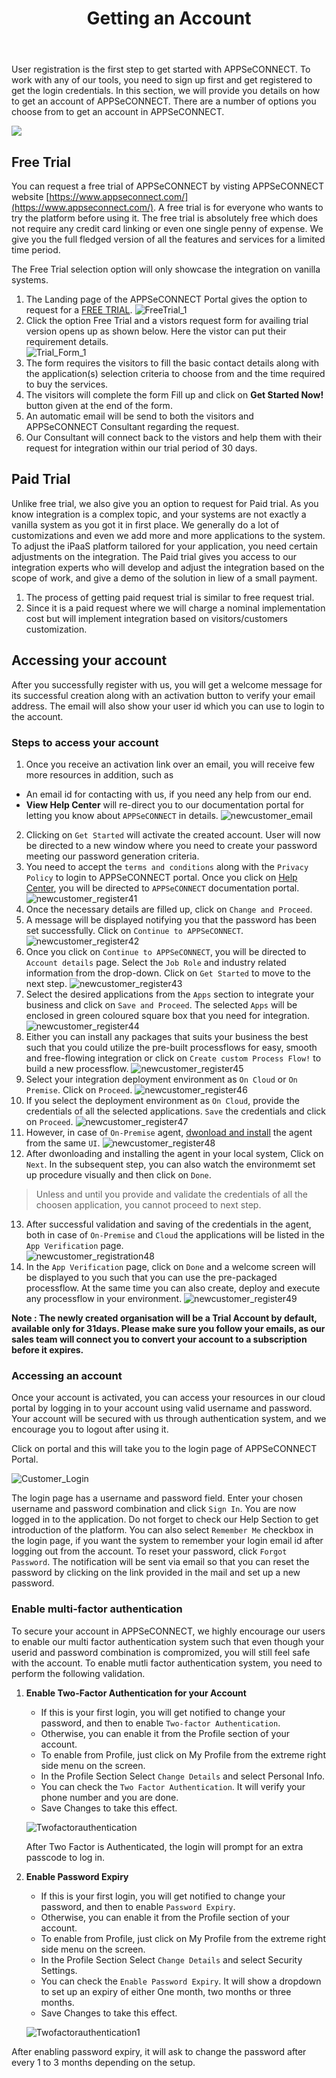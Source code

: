 ﻿---
title: "Getting an Account"
description: "Accessing Account in APPSeCONNECT"
keywords: "Trial,Free Trial, Paid Trial, Accessing Account,steps to start, Multi-Factor Authentication,two factor authentication, security, login to appseconnect,password security,password expiry"
toc: true
tag: developers 
category: "Getting Started"
menus: 
    gettingstarted:
        title: "Getting an Account"
        weight: 3
        icon: fa fa-wpexplorer
        identifier: gettinganaccount
---

User registration is the first step to get started with APPSeCONNECT. To work with any of our tools, you need to sign up first and get registered to get the login credentials. 
In this section, we will provide you details on how to get an account of APPSeCONNECT. There are a number of options you choose from to get an account in APPSeCONNECT. 

![](https://www.youtube.com/watch?v=NnXK3HiPHfM)

## Free Trial

You can request a free trial of APPSeCONNECT by visting APPSeCONNECT website [https://www.appseconnect.com/](https://www.appseconnect.com/). A free 
trial is for everyone who wants to try the platform before using it. The free trial is absolutely free which does not require any credit card linking 
or even one single penny of expense. We give you the full fledged version of all the features and services for a limited time period. 

The Free Trial selection option will only showcase the integration on vanilla systems.

1. The Landing page of the APPSeCONNECT Portal gives the option to request for a [FREE TRIAL](https://www.appseconnect.com/free-trial/).
![FreeTrial_1](/staticfiles/processflow/media/register_2.png) 
2. Click the option Free Trial and a vistors request form for availing trial version opens up as shown below. Here the vistor can put their requirement details.  
![Trial_Form_1](/staticfiles/processflow/media/register_1.png)
3. The form requires the visitors to fill the basic contact details along with the application(s) selection criteria to choose from and the time required to buy the services.
4. The visitors will complete the form Fill up and click on **Get Started Now!** button given at the end of the form.
5. An automatic email will be send to both the visitors and APPSeCONNECT Consultant regarding the request.
6. Our Consultant will connect back to the vistors and help them with their request for integration within our trial period of 30 days.

## Paid Trial

Unlike free trial, we also give you an option to request for Paid trial. As you know integration is a complex topic, and your systems are not exactly 
a vanilla system as you got it in first place. We generally do a lot of customizations and even we add more and more applications to the system. To adjust 
the iPaaS platform tailored for your application, you need certain adjustments on the integration. The Paid trial gives you access to our 
integration experts who will develop and adjust the integration based on the scope of work, and give a demo of the solution in liew of a small payment. 


 1. The process of getting paid request trial is similar to free request trial.
 2. Since it is a paid request where we will charge a nominal implementation cost but will implement integration based on visitors/customers customization.
  

## Accessing your account

After you successfully register with us, you will get a welcome message for its successful creation along with an activation button to verify your email address. The email will also show your user id which you can use to login to the account. 

### Steps to access your account

1. Once you receive an activation link over an email, you will receive few more resources in addition, such as
- An email id for contacting with us, if you need any help from our end. 
- **View Help Center** will re-direct you to our documentation portal for letting you know about `APPSeCONNECT` in details. 
![newcustomer_email](/staticfiles/root/media/newcustomer_email.png)  
2.	Clicking on `Get Started` will activate the created account. User will now be directed to a new window where you need to create your password meeting our password generation criteria. 
3.	You need to accept the `terms and conditions` along with the `Privacy Policy` to login to APPSeCONNECT portal. Once you click on [Help Center](/getting%20started/overview/), you will be directed to `APPSeCONNECT` documentation portal.   
![newcustomer_register41](/staticfiles/root/media/newcustomer_register41.png)  
4.	Once the necessary details are filled up, click on `Change and Proceed`.  
5.	A message will be displayed notifying you that the password has been set successfully. Click on `Continue to APPSeCONNECT`.  
![newcustomer_register42](/staticfiles/root/media/newcustomer_register42.png)  
6. Once you click on `Continue to APPSeCONNECT`, you will be directed to `Account details` page. Select the `Job Role` and industry related information from the drop-down. Click on `Get Started` to move to the next step. 
![newcustomer_register43](/staticfiles/root/media/newcustomer_register43.png)    
7. Select the desired applications from the `Apps` section to integrate your business and click on `Save and Proceed`. The selected `Apps` will be enclosed in green coloured square box that you need for integration.
![newcustomer_register44](/staticfiles/root/media/newcustomer_register44.png) 
8. Either you can install any packages that suits your business the best such that you could utilize the pre-built processflows for easy, smooth and free-flowing integration or click on `Create custom Process Flow!` to build a new processflow. 
![newcustomer_register45](/staticfiles/root/media/newcustomer_registration45.png)
9. Select your integration deployment environment as `On Cloud` or `On Premise`. Click on `Proceed`. 
![newcustomer_register46](/staticfiles/root/media/newcustomer_register46.png)
10. If you select the deployment environment as `On Cloud`, provide the credentials of all the selected applications. `Save` the credentials and click on `Proceed`. 
![newcustomer_register47](/staticfiles/root/media/newcustomer_register47.png)
11. However, in case of `On-Premise` agent, [dwonload and install](/deployment/Deployment-Configuration/#on-premise-agent-configuration) the agent from the same `UI`. 
![newcustomer_register48](/staticfiles/root/media/newcustomer_register48.png)
12. After dwonloading and installing the agent in your local system, Click on `Next`. In the subsequent step, you can also watch the environmemt set up procedure visually and then click on `Done`. 
>Unless and until you provide and validate the credentials of all the choosen application, you cannot proceed to next step. 
13. After successful validation and saving of the credentials in the agent, both in case of `On-Premise` and `Cloud` the applications will be listed in the `App Verification` page.  
![newcustomer_registration48](/staticfiles/root/media/newcustomer_registration48.PNG)
14. In the `App Verification` page, click on `Done` and a welcome screen will be displayed to you such that you can use the pre-packaged processflow. At the same time you can also create, deploy and execute any processflow in your environment. 
![newcustomer_register49](/staticfiles/root/media/newcustomer_register49.png)

**Note : The newly created organisation will be a Trial Account by default, available only for 31days. Please make sure you follow your emails, as our 
sales team will connect you to convert your account to a subscription before it expires.** 

### Accessing an account

Once your account is activated, you can access your resources in our cloud portal by logging in to your account using valid username and password. Your account will be secured with us through authentication system, and we encourage
you to logout after using it. 

Click on portal and this will take you to the login page of  APPSeCONNECT Portal.

![Customer_Login](/staticfiles/root/media/CustomerLogin.png)

The login page has a username and password field. Enter your chosen username and password combination and click `Sign In`. 
You are now logged in to the application. Do not forget to check our Help Section to get introduction of the platform. You can also 
select `Remember Me` checkbox in the login page, if you want the system to remember your login email id after logging out from the account.
To reset your password, click `Forgot Password`. The notification will be sent via email so that you can reset the password by clicking on the link provided in the mail and set up a new password.

### Enable multi-factor authentication

To secure your account in APPSeCONNECT, we highly encourage our users to enable our multi factor authentication system such that even though your userid and password combination is compromized, you will still feel safe with the account. 
To enable mutli factor authentication system, you need to perform the following validation.

1. **Enable Two-Factor Authentication for your Account**

    * If this is your first login, you will get notified to change your password, and then to enable `Two-factor Authentication`.
    * Otherwise, you can enable it from the Profile section of your account.
    * To enable from Profile, just click on My Profile from the extreme right side menu on the screen.
    * In the Profile Section Select `Change Details` and select Personal Info.
    * You can check the `Two Factor Authentication`. It will verify your phone number and you are done.
    * Save Changes to take this effect.

    ![Twofactorauthentication](/staticfiles/root/media/enabletwofactor.png)

    After Two Factor is Authenticated, the login will prompt for an extra passcode to log in.

2. **Enable Password Expiry**

    * If this is your first login, you will get notified to change your password, and then to enable `Password Expiry`.
    * Otherwise, you can enable it from the Profile section of your account.
    * To enable from Profile, just click on My Profile from the extreme right side menu on the screen.
    * In the Profile Section Select `Change Details` and select Security Settings.
    * You can check the `Enable Password Expiry`. It will show a dropdown to set up an expiry of either One month, two months or three months.
    * Save Changes to take this effect.

    ![Twofactorauthentication1](/staticfiles/root/media/enablepasswordsecurity.png)

After enabling password expiry, it will ask to change the password after every 1 to 3 months depending on the setup.